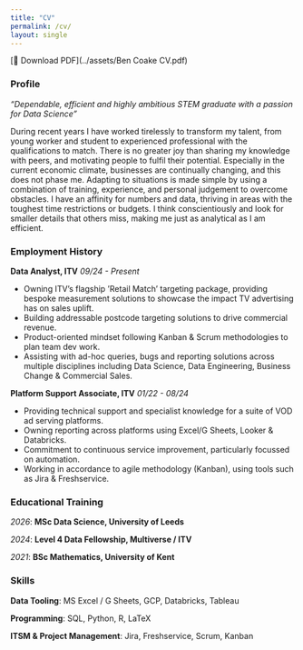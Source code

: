 ```yaml
---
title: "CV"
permalink: /cv/
layout: single
---
```


[📄 Download PDF](../assets/Ben Coake CV.pdf)

### Profile
*“Dependable, efficient and highly ambitious STEM graduate with a passion for Data Science”*

During recent years I have worked tirelessly to transform my talent, from young worker and student to experienced professional with the qualifications to match. There is no greater joy than sharing my knowledge with peers, and motivating people to fulfil their potential. Especially in the current economic climate, businesses are continually changing, and this does not phase me. Adapting to situations is made simple by using a combination of training, experience, and personal judgement to overcome obstacles. I have an affinity for numbers and data, thriving in areas with the toughest time restrictions or budgets. I think conscientiously and look for smaller details that others miss, making me just as analytical as I am efficient.

### Employment History
**Data Analyst, ITV** 
*09/24 - Present*
- Owning ITV’s flagship ’Retail Match’ targeting package, providing bespoke measurement solutions to showcase the impact TV advertising has on sales uplift.
- Building addressable postcode targeting solutions to drive commercial revenue.
- Product-oriented mindset following Kanban & Scrum methodologies to plan team dev work.
- Assisting with ad-hoc queries, bugs and reporting solutions across multiple disciplines including Data Science, Data Engineering, Business Change & Commercial Sales.

**Platform Support Associate, ITV** 
*01/22 - 08/24*
- Providing technical support and specialist knowledge for a suite of VOD ad serving platforms.
- Owning reporting across platforms using Excel/G Sheets, Looker & Databricks.
- Commitment to continuous service improvement, particularly focussed on automation.
- Working in accordance to agile methodology (Kanban), using tools such as Jira & Freshservice.

### Educational Training
*2026*: **MSc Data Science, University of Leeds**

*2024*: **Level 4 Data Fellowship, Multiverse / ITV**

*2021*: **BSc Mathematics, University of Kent** 


### Skills
**Data Tooling**: MS Excel / G Sheets, GCP, Databricks, Tableau

**Programming**: SQL, Python, R, LaTeX

**ITSM & Project Management**: Jira, Freshservice, Scrum, Kanban

